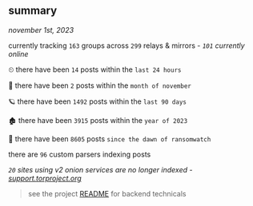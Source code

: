 
## summary
_november 1st, 2023_

currently tracking `163` groups across `299` relays & mirrors - _`101` currently online_

⏲ there have been `14` posts within the `last 24 hours`

🦈 there have been `2` posts within the `month of november`

🪐 there have been `1492` posts within the `last 90 days`

🏚 there have been `3915` posts within the `year of 2023`

🦕 there have been `8605` posts `since the dawn of ransomwatch`

there are `96` custom parsers indexing posts

_`20` sites using v2 onion services are no longer indexed - [support.torproject.org](https://support.torproject.org/onionservices/v2-deprecation/)_

> see the project [README](https://github.com/joshhighet/ransomwatch#ransomwatch--) for backend technicals

